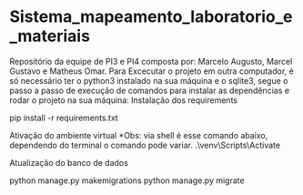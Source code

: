 # Sistema_mapeamento_laboratorio_e_materiais
 Repositório da equipe de PI3 e PI4 composta por: Marcelo Augusto, Marcel Gustavo e Matheus Omar.
Para Excecutar o projeto em outra computador, é só necessário ter o python3 instalado na sua máquina e o sqlite3, segue o passo  a passo de execução de comandos para instalar as dependências e rodar o projeto na sua máquina:
Instalação dos requirements

pip install -r requirements.txt

Ativação do ambiente virtual
*Obs: via shell é esse comando abaixo, dependendo do terminal o comando pode variar.
.\venv\Scripts\Activate

Atualização do banco de dados

python manage.py makemigrations
python manage.py migrate